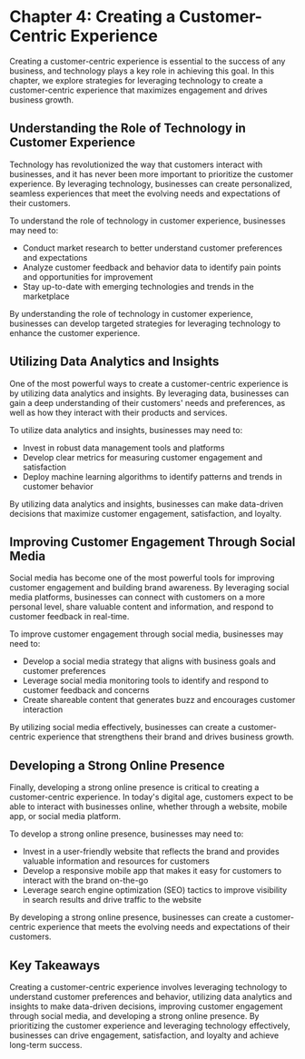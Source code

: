 Chapter 4: Creating a Customer-Centric Experience
=================================================

Creating a customer-centric experience is essential to the success of any business, and technology plays a key role in achieving this goal. In this chapter, we explore strategies for leveraging technology to create a customer-centric experience that maximizes engagement and drives business growth.

Understanding the Role of Technology in Customer Experience
-----------------------------------------------------------

Technology has revolutionized the way that customers interact with businesses, and it has never been more important to prioritize the customer experience. By leveraging technology, businesses can create personalized, seamless experiences that meet the evolving needs and expectations of their customers.

To understand the role of technology in customer experience, businesses may need to:

* Conduct market research to better understand customer preferences and expectations
* Analyze customer feedback and behavior data to identify pain points and opportunities for improvement
* Stay up-to-date with emerging technologies and trends in the marketplace

By understanding the role of technology in customer experience, businesses can develop targeted strategies for leveraging technology to enhance the customer experience.

Utilizing Data Analytics and Insights
-------------------------------------

One of the most powerful ways to create a customer-centric experience is by utilizing data analytics and insights. By leveraging data, businesses can gain a deep understanding of their customers' needs and preferences, as well as how they interact with their products and services.

To utilize data analytics and insights, businesses may need to:

* Invest in robust data management tools and platforms
* Develop clear metrics for measuring customer engagement and satisfaction
* Deploy machine learning algorithms to identify patterns and trends in customer behavior

By utilizing data analytics and insights, businesses can make data-driven decisions that maximize customer engagement, satisfaction, and loyalty.

Improving Customer Engagement Through Social Media
--------------------------------------------------

Social media has become one of the most powerful tools for improving customer engagement and building brand awareness. By leveraging social media platforms, businesses can connect with customers on a more personal level, share valuable content and information, and respond to customer feedback in real-time.

To improve customer engagement through social media, businesses may need to:

* Develop a social media strategy that aligns with business goals and customer preferences
* Leverage social media monitoring tools to identify and respond to customer feedback and concerns
* Create shareable content that generates buzz and encourages customer interaction

By utilizing social media effectively, businesses can create a customer-centric experience that strengthens their brand and drives business growth.

Developing a Strong Online Presence
-----------------------------------

Finally, developing a strong online presence is critical to creating a customer-centric experience. In today's digital age, customers expect to be able to interact with businesses online, whether through a website, mobile app, or social media platform.

To develop a strong online presence, businesses may need to:

* Invest in a user-friendly website that reflects the brand and provides valuable information and resources for customers
* Develop a responsive mobile app that makes it easy for customers to interact with the brand on-the-go
* Leverage search engine optimization (SEO) tactics to improve visibility in search results and drive traffic to the website

By developing a strong online presence, businesses can create a customer-centric experience that meets the evolving needs and expectations of their customers.

Key Takeaways
-------------

Creating a customer-centric experience involves leveraging technology to understand customer preferences and behavior, utilizing data analytics and insights to make data-driven decisions, improving customer engagement through social media, and developing a strong online presence. By prioritizing the customer experience and leveraging technology effectively, businesses can drive engagement, satisfaction, and loyalty and achieve long-term success.
